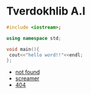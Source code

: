 # Tverdokhlib A.I

```cpp
#include <iostream>;

using namespace std;

void main(){
 cout<<"hello word!!"<<endl;
};
```
* <a href="404">not found<a>
* <a href="screamer.cc.ua">screamer<a>
* <a href="404">404<a>
